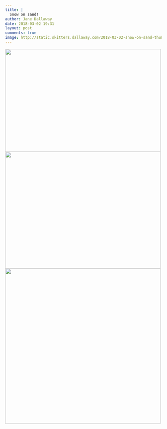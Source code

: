 ```yaml
---
title: |
  Snow on sand!
author: Jane Dallaway
date: 2018-03-02 19:31
layout: post
comments: true
image: http://static.skitters.dallaway.com/2018-03-02-snow-on-sand-thumb-1-IMG-1586.JPG
---
```


<div>
        <a href="http://static.skitters.dallaway.com/2018-03-02-snow-on-sand-fullsize-1-IMG-1586.JPG">
          <img src="http://static.skitters.dallaway.com/2018-03-02-snow-on-sand-thumb-1-IMG-1586.JPG" width="500" height="331"/>
        </a>
      </div><div>
        <a href="http://static.skitters.dallaway.com/2018-03-02-snow-on-sand-fullsize-2-IMG-1588.JPG">
          <img src="http://static.skitters.dallaway.com/2018-03-02-snow-on-sand-thumb-2-IMG-1588.JPG" width="500" height="375"/>
        </a>
      </div><div>
        <a href="http://static.skitters.dallaway.com/2018-03-02-snow-on-sand-fullsize-3-IMG-1590.JPG">
          <img src="http://static.skitters.dallaway.com/2018-03-02-snow-on-sand-thumb-3-IMG-1590.JPG" width="500" height="500"/>
        </a>
      </div>


   
      